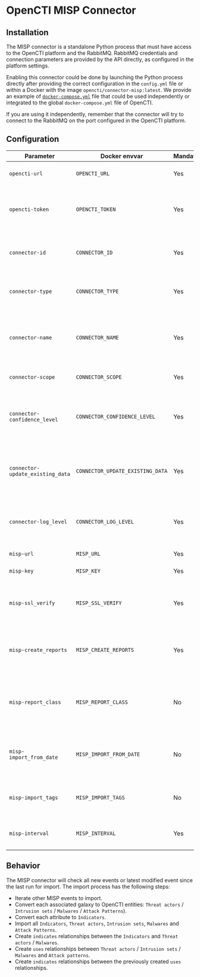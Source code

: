 # OpenCTI MISP Connector

## Installation

The MISP connector is a standalone Python process that must have access to the OpenCTI platform and the RabbitMQ. RabbitMQ credentials and connection parameters are provided by the API directly, as configured in the platform settings. 

Enabling this connector could be done by launching the Python process directly after providing the correct configuration in the `config.yml` file or within a Docker with the image `opencti/connector-misp:latest`. We provide an example of [`docker-compose.yml`](docker-compose.yml) file that could be used independently or integrated to the global `docker-compose.yml` file of OpenCTI. 

If you are using it independently, remember that the connector will try to connect to the RabbitMQ on the port configured in the OpenCTI platform.

## Configuration

| Parameter                        | Docker envvar                    | Mandatory    | Description                                                                                         |
| -------------------------------- | -------------------------------- | ------------ | --------------------------------------------------------------------------------------------------- |
| `opencti-url`                    | `OPENCTI_URL`                    | Yes          | The URL of the OpenCTI platform.                                                                    |
| `opencti-token`                  | `OPENCTI_TOKEN`                  | Yes          | The default admin token configured in the OpenCTI platform parameters file.                         |
| `connector-id`                   | `CONNECTOR_ID`                   | Yes          | A valid arbitrary `UUIDv4` that must be unique for this connector.                                  |
| `connector-type`                 | `CONNECTOR_TYPE`                 | Yes          | Must be `EXTERNAL_IMPORT` (this is the connector type).                                             |
| `connector-name`                 | `CONNECTOR_NAME`                 | Yes          | The name of the MISP instance, to identify it if you have multiple MISP connectors.                 |
| `connector-scope`                | `CONNECTOR_SCOPE`                | Yes          | Must be `misp`, not used in this connector.                                                         |
| `connector-confidence_level`     | `CONNECTOR_CONFIDENCE_LEVEL`     | Yes          | The default confidence level for created relationships (a number between 1 and 4).                  |
| `connector-update_existing_data` | `CONNECTOR_UPDATE_EXISTING_DATA` | Yes          | If an entity already exists, update its attributes with information provided by this connector.     |
| `connector-log_level`            | `CONNECTOR_LOG_LEVEL`            | Yes          | The log level for this connector, could be `debug`, `info`, `warn` or `error` (less verbose).       |
| `misp-url`                       | `MISP_URL`                       | Yes          | The MISP instance URL.                                                                              |
| `misp-key`                       | `MISP_KEY`                       | Yes          | The MISP instance key.                                                                              |           
| `misp-ssl_verify`                | `MISP_SSL_VERIFY`                | Yes          | A boolean (`True` or `False`), check if the SSL certificate is valid when using `https`.            |
| `misp-create_reports`            | `MISP_CREATE_REPORTS`            | Yes          | A boolean (`True` or `False`), create reports for each imported MISP event.                         |
| `misp-report_class`              | `MISP_REPORT_CLASS`              | No           | If `create_reports` is `True`, specify the `report_class` (category), default is `MISP Event`       |
| `misp-import_from_date`          | `MISP_IMPORT_FROM_DATE`          | No           | A date formatted `YYYY-MM-DD`, only import events created after this date.                          | 
| `misp-import_tags`               | `MISP_IMPORT_TAGS`               | No           | A list of tags separated with `,`, only import events with these tags.                              |
| `misp-interval`                  | `MISP_INTERVAL`                  | Yes          | Check for new event to import every `n` minutes.                                                    |

## Behavior

The MISP connector will check all new events or latest modified event since the last run for import. The import process has the following steps:

- Iterate other MISP events to import.
- Convert each associated galaxy to OpenCTI entities: `Threat actors` / `Intrusion sets` / `Malwares` / `Attack Patterns`).
- Convert each attribute to `Indicators`.
- Import all `Indicators`, `Threat actors`, `Intrusion sets`, `Malwares` and `Attack Patterns`.
- Create `indicates` relationships between the `Indicators` and `Threat actors` / `Malwares`.
- Create `uses` relationships between `Threat actors` / `Intrusion sets` / `Malwares` and `Attack patterns`.
- Create `indicates` relationships between the previously created `uses` relationships.